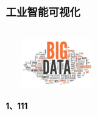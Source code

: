 # 工业智能可视化

<figure><img src="[.gitbook/assets/logo.png](https:/files.gitbook.com/v0/b/gitbook-x-prod.appspot.com/o/spaces/aQa7V4364jIXIYyX4ABr/uploads/8pisbEUsgSLsbcyKbIQ5/logo.png" alt="" width="188"><figcaption></figcaption></figure>

<figure><img src=".gitbook/assets/logo (1).png" alt="" width="188"><figcaption></figcaption></figure>

## 1、111
